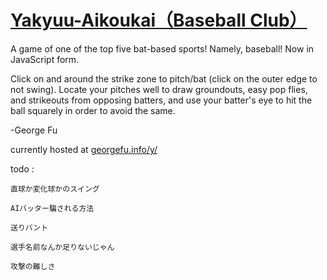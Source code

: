 [Yakyuu-Aikoukai（Baseball Club）](htttp://georgefu.info/y)
===============

A game of one of the top five bat-based sports! Namely, baseball! Now in JavaScript form.

Click on and around the strike zone to pitch/bat (click on the outer edge to not swing). Locate your pitches well to draw groundouts, easy pop flies,
and strikeouts from opposing batters, and use your batter's eye to hit the ball squarely in order to avoid the same.

-George Fu

currently hosted at [georgefu.info/y/](htttp://georgefu.info/y)

todo :

    直球か変化球かのスイング

    AIバッター騙される方法

    送りバント

    選手名前なんか足りないじゃん

    攻撃の難しさ